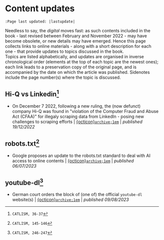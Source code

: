 # Content updates

```{eval-rst}
:Page last updated: |lastupdate|
```

Needless to say, the *digital* moves fast: as such contents included in the book - last revised between February and November 2022 - may have become obsolete, or new details may have emerged. Hence this page collects links to online materials - along with a short description for each one - that provide updates to topics discussed in the book.  
Topics are listed alphabetically, and updates are organised in inverse chronological order (elements at the top of each topic are the newest ones); each link leads to a preservation copy of the original page, and is accompanied by the date on which the article was published. Sidenotes include the page number(s) where the topic is discussed.

## Hi-Q vs Linkedin[^sn3]

- On December 7 2022, following a new ruling, the (now defunct) company Hi-Q was found in "violation of the Computer Fraud and Abuse Act (CFAA)" for illegaly scraping data from LinkedIn - posing new challenges to scraping efforts | [{octicon}`archive;1em`](https://web.archive.org/web/20230204015726/https://www.privacyworld.blog/2022/12/linkedins-data-scraping-battle-with-hiq-labs-ends-with-proposed-judgment/) | *published 19/12/2022*

## robots.txt[^sn1]

- Google proposes an update to the robots.txt standard to deal with AI access to online contents | [{octicon}`archive;1em`](https://web.archive.org/web/20230711154339/https://blog.google/technology/ai/ai-web-publisher-controls-sign-up/) | *published 06/07/2023*


## youtube-dl[^sn2]

- German court orders the block of (one of) the official `youtube-dl` website(s) | [{octicon}`archive;1em`](https://web.archive.org/web/20230809101337/https://torrentfreak.com/youtube-dl-site-goes-offline-as-hosting-provider-enforces-court-ordered-ban-230809/) | *published 09/08/2023*

[^sn1]: `CATLISM, 145-146`
[^sn2]: `CATLISM, 246-247`
[^sn3]: `CATLISM, 36-37`